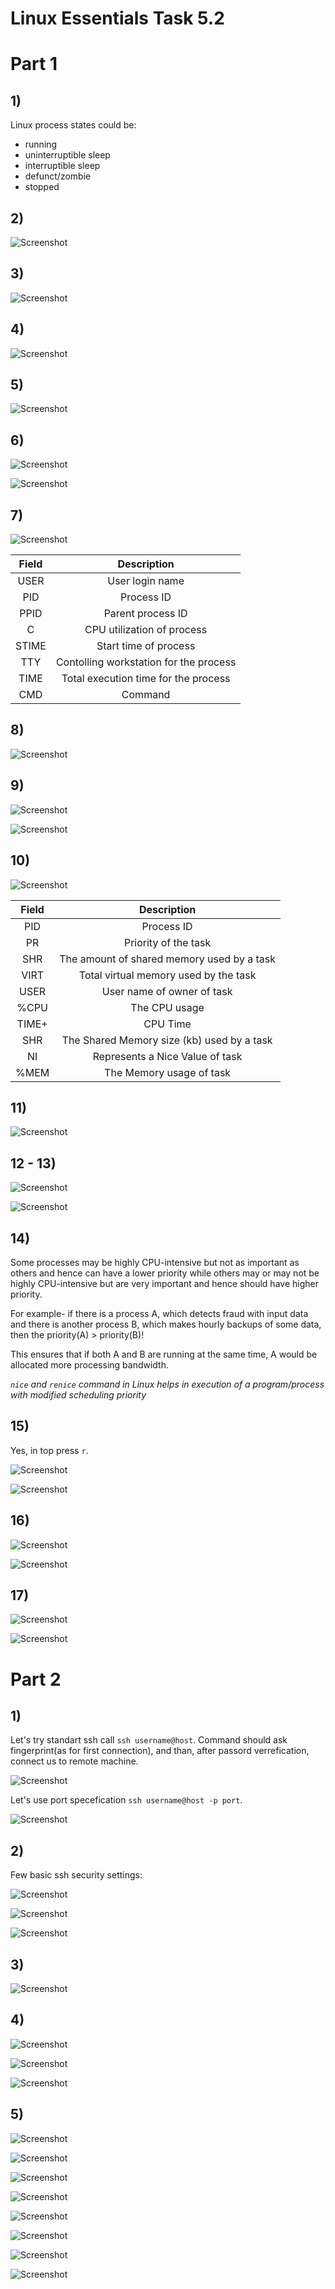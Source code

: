 # Linux Essentials Task 5.2

# Part 1

## 1)

Linux process states could be:

+ running
+ uninterruptible sleep
+ interruptible sleep
+ defunct/zombie
+ stopped

## 2)

![Screenshot](screenshots/5.3.1.2_1.png)

## 3)

![Screenshot](screenshots/5.3.1.3_1.png)

## 4)

![Screenshot](screenshots/5.3.1.4_1.png)

## 5)

![Screenshot](screenshots/5.3.1.5_1.png)

## 6)

![Screenshot](screenshots/5.3.1.6_1.png)

![Screenshot](screenshots/5.3.1.6_2.png)

## 7)

![Screenshot](screenshots/5.3.1.7_1.png)

| Field	| Description					|
| :---: | :-----------: 				|
| USER	| User login name				|
| PID	| Process ID					|
| PPID	| Parent process ID				|
| C	| CPU utilization of process			|
| STIME	| Start time of process				| 
| TTY	| Contolling workstation for the process	| 
| TIME	| Total execution time for the process		|
| CMD	| Command					|

## 8)

![Screenshot](screenshots/5.3.1.8_1.png)

## 9)

![Screenshot](screenshots/5.3.1.9_1.png)

![Screenshot](screenshots/5.3.1.9_2.png)

## 10)

![Screenshot](screenshots/5.3.1.10_1.png)


| Field	| Description					|
| :---: | :-----------: 				|
| PID	| Process ID					|
| PR	| Priority of the task				|
| SHR	| The amount of shared memory used by a task	|
| VIRT	| Total virtual memory used by the task		|
| USER	| User name of owner of task			|
| %CPU	| The CPU usage					| 
| TIME+ | CPU Time					| 
| SHR	| The Shared Memory size (kb) used by a task	|
| NI	| Represents a Nice Value of task		| 
| %MEM	| The Memory usage of task			|

## 11)

![Screenshot](screenshots/5.3.1.11_1.png)

## 12 - 13)

![Screenshot](screenshots/5.3.1.12-13_1.png)

![Screenshot](screenshots/5.3.1.12-13_2.png)

## 14)

Some processes may be highly CPU-intensive but not as important as others and hence can have a lower priority while others may or may not be highly CPU-intensive but are very important and hence should have higher priority.

For example- if there is a process A, which detects fraud with input data and there is another process B, which makes hourly backups of some data, then the priority(A) > priority(B)!

This ensures that if both A and B are running at the same time, A would be allocated more processing bandwidth.

*`nice` and `renice` command in Linux helps in execution of a program/process with modified scheduling priority*

## 15)

Yes, in top press `r`.

![Screenshot](screenshots/5.3.1.15_1.png)

![Screenshot](screenshots/5.3.1.15_2.png)

## 16)

![Screenshot](screenshots/5.3.1.16_1.png)

![Screenshot](screenshots/5.3.1.16_2.png)

## 17)

![Screenshot](screenshots/5.3.1.17_2.png)

![Screenshot](screenshots/5.3.1.17_3.png)


# Part 2

## 1)
Let's try standart ssh call `ssh username@host`. Command should ask
fingerprint(as for first connection), and than, after passord verrefication, connect us to remote machine.

  ![Screenshot](screenshots/5.3.2.1_1.png)

Let's use port specefication `ssh username@host -p port`.

![Screenshot](screenshots/5.3.2.1_2.png)

## 2)
Few basic ssh security settings:

![Screenshot](screenshots/5.3.2.2_1.png)

![Screenshot](screenshots/5.3.2.2_2.png)

![Screenshot](screenshots/5.3.2.2_3.png)

## 3)

![Screenshot](screenshots/5.3.2.3_1.png)

## 4)

![Screenshot](screenshots/5.3.2.4_1.png)

![Screenshot](screenshots/5.3.2.4_2.png)

![Screenshot](screenshots/5.3.2.4_3.png)

## 5)

![Screenshot](screenshots/5.3.2.5_1.png)

![Screenshot](screenshots/5.3.2.5_2.png)

![Screenshot](screenshots/5.3.2.4_3.png)

![Screenshot](screenshots/5.3.2.5_4.png)

![Screenshot](screenshots/5.3.2.5_5.png)

![Screenshot](screenshots/5.3.2.5_6.png)

![Screenshot](screenshots/5.3.2.5_7.png)

![Screenshot](screenshots/5.3.2.5_8.png)

